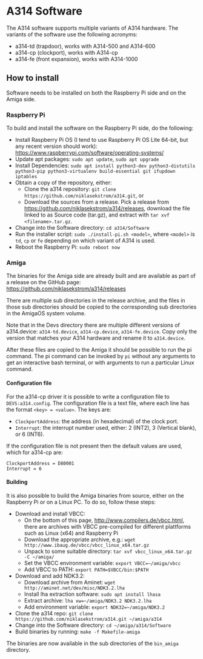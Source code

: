 # A314 Software

The A314 software supports multiple variants of A314 hardware.
The variants of the software use the following acronyms:

- a314-td (trapdoor), works with A314-500 and A314-600
- a314-cp (clockport), works with A314-cp
- a314-fe (front expansion), works with A314-1000

## How to install

Software needs to be installed on both the Raspberry Pi side and on the Amiga side.

### Raspberry Pi

To build and install the software on the Raspberry Pi side, do the following:

- Install Raspberry Pi OS (I tend to use Raspberry Pi OS Lite 64-bit,
  but any recent version should work):
  <https://www.raspberrypi.com/software/operating-systems/>
- Update apt packages: `sudo apt update`, `sudo apt upgrade`
- Install Dependencies: `sudo apt install python3-dev python3-distutils python3-pip python3-virtualenv build-essential git ifupdown iptables`
- Obtain a copy of the repository, either:
  - Clone the a314 repository: `git clone https://github.com/niklasekstrom/a314.git`, or
  - Download the sources from a release. Pick a release from
    <https://github.com/niklasekstrom/a314/releases>, download the file linked to as
    Source code (tar.gz), and extract with `tar xvf <filename>.tar.gz`.
- Change into the Software directory: `cd a314/Software`
- Run the installer script: `sudo ./install-pi.sh <model>`, where `<model>` is
  `td`, `cp` or `fe` depending on which variant of A314 is used.
- Reboot the Raspberry Pi: `sudo reboot now`

### Amiga

The binaries for the Amiga side are already built and are available as part of a release on the GitHub page: <https://github.com/niklasekstrom/a314/releases>

There are multiple sub directories in the release archive, and the files in those sub directories should be copied to the corresponding sub directories in the AmigaOS system volume.

Note that in the Devs directory there are multiple different versions of a314.device:
`a314-td.device`, `a314-cp.device`, `a314-fe.device`.
Copy only the version that matches your A314 hardware and rename it to `a314.device`.

After these files are copied to the Amiga it should be possible to run the pi command.
The pi command can be invoked by `pi` without any arguments to get an interactive bash terminal,
or with arguments to run a particular Linux command.

#### Configuration file

For the a314-cp driver it is possible to write a configuration file to `DEVS:a314.config`.
The configuration file is a text file, where each line has the format `<key> = <value>`.
The keys are:

- `ClockportAddress`: the address (in hexadecimal) of the clock port.
- `Interrupt`: the interrupt number used, either: 2 (INT2), 3 (Vertical blank), or 6 (INT6).

If the configuration file is not present then the default values are used, which for
a314-cp are:

```text
ClockportAddress = D80001
Interrupt = 6
```

#### Building

It is also possible to build the Amiga binaries from source, either on the Raspberry Pi or on a Linux PC.
To do so, follow these steps:

- Download and install VBCC:
  - On the bottom of this page, <http://www.compilers.de/vbcc.html>, there are archives with VBCC
    pre-compiled for different plattforms such as Linux (x64) and Raspberry Pi
  - Download the appropriate archive, e.g.: `wget http://www.ibaug.de/vbcc/vbcc_linux_x64.tar.gz`
  - Unpack to some suitable directory: `tar xvf vbcc_linux_x64.tar.gz -C ~/amiga/`
  - Set the VBCC environment variable: `export VBCC=~/amiga/vbcc`
  - Add VBCC to PATH: `export PATH=$VBCC/bin:$PATH`
- Download and add NDK3.2:
  - Download archive from Aminet: `wget http://aminet.net/dev/misc/NDK3.2.lha`
  - Install lha extraction software: `sudo apt install lhasa`
  - Extract archive: `lha xw=~/amiga/NDK3.2 NDK3.2.lha`
  - Add environment variable: `export NDK32=~/amiga/NDK3.2`
- Clone the a314 repo: `git clone https://github.com/niklasekstrom/a314.git ~/amiga/a314`
- Change into the Software directory: `cd ~/amiga/a314/Software`
- Build binaries by running: `make -f Makefile-amiga`

The binaries are now available in the sub directories of the `bin_amiga` directory.
